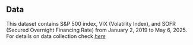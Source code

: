 ## Data

This dataset contains S&P 500 index, VIX (Volatility Index), and SOFR (Secured Overnight Financing Rate) from January 2, 2019 to May 6, 2025. 
For details on data collection check [_here_](https://github.com/shekharbiswas/CFD_Simulation/tree/main/results)

